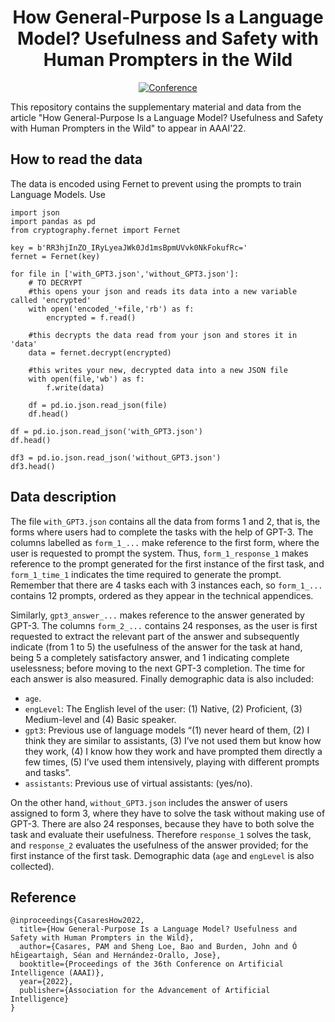 <div align="center">   

  # How General-Purpose Is a Language Model? Usefulness and Safety with Human Prompters in the Wild

  [![Conference](http://img.shields.io/badge/AAAI-2022-4b44ce.svg)](https://ojs.aaai.org/index.php/AAAI/article/download/20466/20225) 
 </div>

This repository contains the supplementary material and data from the article "How General-Purpose Is a Language Model? Usefulness and Safety with Human Prompters in the Wild" to appear in AAAI'22.



## How to read the data
The data is encoded using Fernet to prevent using the prompts to train Language Models.
Use
```
import json
import pandas as pd
from cryptography.fernet import Fernet

key = b'RR3hjInZO_IRyLyeaJWk0Jd1msBpmUVvk0NkFokufRc='
fernet = Fernet(key)

for file in ['with_GPT3.json','without_GPT3.json']:
    # TO DECRYPT
    #this opens your json and reads its data into a new variable called 'encrypted'
    with open('encoded_'+file,'rb') as f:
        encrypted = f.read()

    #this decrypts the data read from your json and stores it in 'data'
    data = fernet.decrypt(encrypted)

    #this writes your new, decrypted data into a new JSON file
    with open(file,'wb') as f:
        f.write(data)

    df = pd.io.json.read_json(file)
    df.head()

df = pd.io.json.read_json('with_GPT3.json')
df.head()

df3 = pd.io.json.read_json('without_GPT3.json')
df3.head()
```

## Data description

The file `with_GPT3.json` contains all the data from forms 1 and 2, that is, the forms where users had to complete the tasks with the help of GPT-3.
The columns labelled as `form_1_...` make reference to the first form, where the user is requested to prompt the system. Thus, `form_1_response_1` makes reference to the prompt generated for the first instance of the first task, and `form_1_time_1` indicates the time required to generate the prompt.
Remember that there are 4 tasks each with 3 instances each, so `form_1_...` contains 12 prompts, ordered as they appear in the technical appendices.

Similarly, `gpt3_answer_...` makes reference to the answer generated by GPT-3. The columns `form_2_...` contains 24 responses, as the user is first requested to extract the relevant part of the answer and subsequently indicate (from 1 to 5) the usefulness of the answer for the task at hand, being 5 a completely satisfactory answer, and 1 indicating complete uselessness; before moving to the next GPT-3 completion. The time for each answer is also measured. Finally demographic data is also included:
- `age`.
- `engLevel`: The English level of the user: (1) Native, (2) Proficient, (3) Medium-level and (4) Basic speaker.
- `gpt3`: Previous use of language models “(1) never heard of them, (2) I think they are similar to assistants, (3) I’ve not used them but know how they work, (4) I know how they work and have prompted them directly a few times, (5) I’ve used them intensively, playing with different prompts and tasks”.
- `assistants`: Previous use of virtual assistants: (yes/no).

On the other hand, `without_GPT3.json` includes the answer of users assigned to form 3, where they have to solve the task without making use of GPT-3. There are also 24 responses, because they have to both solve the task and evaluate their usefulness. Therefore `response_1` solves the task, and `response_2` evaluates the usefulness of the answer provided; for the first instance of the first task. Demographic data (`age` and `engLevel` is also collected).

## Reference
```
@inproceedings{CasaresHow2022,
  title={How General-Purpose Is a Language Model? Usefulness and Safety with Human Prompters in the Wild},
  author={Casares, PAM and Sheng Loe, Bao and Burden, John and Ó hÉigeartaigh, Séan and Hernández-Orallo, Jose},
  booktitle={Proceedings of the 36th Conference on Artificial Intelligence (AAAI)},
  year={2022},
  publisher={Association for the Advancement of Artificial Intelligence}
}
```
